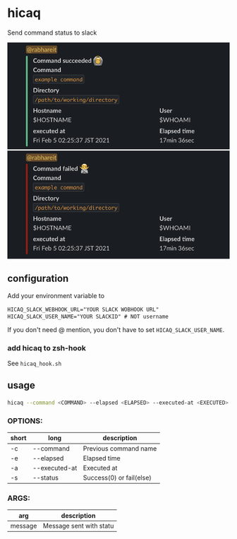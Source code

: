 # hicaq

Send command status to slack

![seccess.png](./img/success.png)
![fail.png](./img/fail.png)

## configuration

Add your environment variable to
```
HICAQ_SLACK_WEBHOOK_URL="YOUR SLACK WOBHOOK URL"
HICAQ_SLACK_USER_NAME="YOUR SLACKID" # NOT username
```
If you don't need @ mention, you don't have to set `HICAQ_SLACK_USER_NAME`.

### add hicaq to zsh-hook
See `hicaq_hook.sh`

## usage
```sh
hicaq --command <COMMAND> --elapsed <ELAPSED> --executed-at <EXECUTED> --status <STATUS> [message]
```

### OPTIONS:
|short|long|description|
|---|---|---|
| -c | --command | Previous command name |
| -e | --elapsed | Elapsed time |
| -a | --executed-at | Executed at |
| -s | --status | Success(0) or fail(else) |

### ARGS:
|arg|description|
|---|---|
| message | Message sent with statu |
